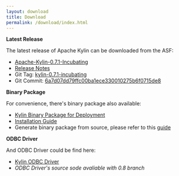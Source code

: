```yaml
---
layout: download
title: Download
permalink: /download/index.html
---
```


__Latest Release__

The latest release of Apache Kylin can be downloaded from the ASF:

  * [Apache-Kylin-0.7.1-Incubating](http://www.apache.org/dyn/closer.cgi/incubator/kylin/apache-kylin/0.7.1-incubating)
  * [Release Notes](../docs/release_notes.html)
  * Git Tag: [kylin-0.7.1-incubating](https://github.com/apache/incubator-kylin/tree/kylin-0.7.1-incubating)
  * Git Commit: [6a7d07dd79ffc00ba1ece330010275b6f0715de8](https://github.com/apache/incubator-kylin/commit/6a7d07dd79ffc00ba1ece330010275b6f0715de8)

__Binary Package__

For convenience, there's binary package also available:

  * [Kylin Binary Package for Deployment](kylin-0.7.1-incubating.tar.gz)
  * [Installation Guide](../docs/install)
  * Generate binary package from source, please refer to this [guide](../docs/howto/howto_package.html)
    

__ODBC Driver__

And ODBC Driver could be find here:

  * [Kylin ODBC Driver](KylinODBC.zip)
  * _ODBC Driver's source sode avaliable with 0.8 branch_

<!--
__Development Version (v0.7.x)__

Here's latest development version binary package:

  * [kylin-v0.7.3-incubating-SNAPSHOT](kylin-0.7.3-incubating-SNAPSHOT.tar.gz)
  * Updated Date: 2015-06-30
  * Commit ID: e7fcc20d8ab6f824eb6b88b8f8fa133e284dc34f
-->



